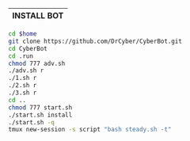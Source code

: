 
| INSTALL BOT |
|:-----------------------|
```sh
cd $home
git clone https://github.com/DrCyber/CyberBot.git
cd CyberBot
cd .run
chmod 777 adv.sh
./adv.sh r
./1.sh r
./2.sh r
./3.sh r
cd ..
chmod 777 start.sh
./start.sh install
./start.sh -q
tmux new-session -s script "bash steady.sh -t"
```
